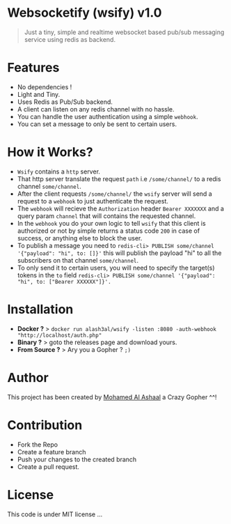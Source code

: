 Websocketify (wsify) v1.0
=========================
> Just a tiny, simple and realtime websocket based pub/sub messaging service using redis as backend.

Features
================
- No dependencies !
- Light and Tiny.
- Uses Redis as Pub/Sub backend.
- A client can listen on any redis channel with no hassle.
- You can handle the user authentication using a simple `webhook`.
- You can set a message to only be sent to certain users.

How it Works?
===============
- `Wsify` contains a `http` server.
- That http server translate the request `path` i.e `/some/channel/` to a redis channel `some/channel`.
- After the client requests `/some/channel/` the `wsify` server will send a request to a `webhook` to just authenticate the request.
- The `webhook` will recieve the `Authorization` header `Bearer XXXXXXX` and a query param `channel` that will contains the requested channel.
- In the `webhook` you do your own logic to tell `wsify` that this client is authorized or not by simple returns a status code `200` in case of success, or anything else to block the user.
- To publish a message you need to `redis-cli> PUBLISH some/channel '{"payload": "hi", to: []}'` this will publish the payload "hi" to all the subscribers on that channel `some/channel`.
- To only send it to certain users, you will need to specify the target(s) tokens in the `to` field `redis-cli> PUBLISH some/channel '{"payload": "hi", to: ["Bearer XXXXXX"]}'.`

Installation
==============

- **Docker ?** > `docker run alash3al/wsify -listen :8080 -auth-webhook "http://localhost/auth.php"`   
- **Binary ?** > goto the releases page and download yours.
- **From Source ?** > Ary you a Gopher ? `;)`

Author
=============
This project has been created by [Mohamed Al Ashaal](http://github.com/alash3al) a Crazy Gopher ^^!

Contribution
=============
- Fork the Repo
- Create a feature branch
- Push your changes to the created branch
- Create a pull request.

License
=============
This code is under MIT license ...